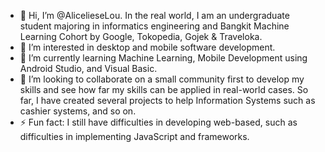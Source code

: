 - 👋 Hi, I’m @AlicelieseLou. In the real world, I am an undergraduate student majoring in informatics engineering and Bangkit Machine Learning Cohort by Google, Tokopedia, Gojek & Traveloka.
- 👀 I’m interested in desktop and mobile software development.
- 🌱 I’m currently learning Machine Learning, Mobile Development using Android Studio, and Visual Basic.
- 💞️ I’m looking to collaborate on a small community first to develop my skills and see how far my skills can be applied in real-world cases. So far, I have created several projects to help Information Systems such as cashier systems, and so on.
- ⚡ Fun fact: I still have difficulties in developing web-based, such as difficulties in implementing JavaScript and frameworks.

<!---
AlicelieseLou/AlicelieseLou is a ✨ special ✨ repository because its `README.md` (this file) appears on your GitHub profile.
You can click the Preview link to take a look at your changes.
--->
